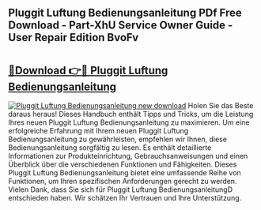 ## Pluggit Luftung Bedienungsanleitung PDf Free Download - Part-XhU Service Owner Guide - User Repair Edition BvoFv

# <h2><a href="http://df2iv6.blite.top/?on=Pluggit+Luftung+Bedienungsanleitung">🔗Download 👉🔴 Pluggit Luftung Bedienungsanleitung</a></h2>

[![Pluggit Luftung Bedienungsanleitung new download](https://i.imgur.com/lujVjoI.png)](http://df2iv6.blite.top/?on=Pluggit+Luftung+Bedienungsanleitung)
Holen Sie das Beste daraus heraus! Dieses Handbuch enthält Tipps und Tricks, um die Leistung Ihres neuen Pluggit Luftung Bedienungsanleitung zu maximieren. Um eine erfolgreiche Erfahrung mit Ihrem neuen Pluggit Luftung Bedienungsanleitung zu gewährleisten, empfehlen wir Ihnen, diese Bedienungsanleitung sorgfältig zu lesen. Es enthält detaillierte Informationen zur Produkteinrichtung, Gebrauchsanweisungen und einen Überblick über die verschiedenen Funktionen und Fähigkeiten. Dieses Pluggit Luftung Bedienungsanleitung bietet eine umfassende Reihe von Funktionen, um Ihren spezifischen Anforderungen gerecht zu werden. Vielen Dank, dass Sie sich für Pluggit Luftung BedienungsanleitungD entschieden haben. Wir schätzen Ihr Vertrauen und Ihre Unterstützung.
